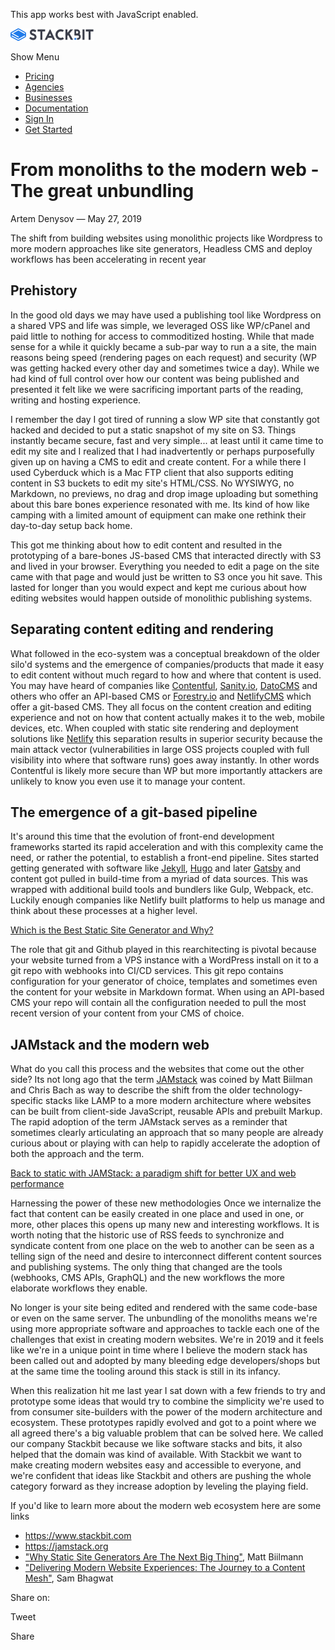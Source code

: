This app works best with JavaScript enabled.

<a href="/" class="masthead-logo"><img src="/images/logo_alt.svg" alt="Stackbit logo" width="133" height="20" /></a>

<span class="screen-reader-text">Show Menu</span><span class="masthead-menu-icon" aria-hidden="true"></span>

-   [Pricing](/pricing)
-   [Agencies](/agencies)
-   [Businesses](/businesses)
-   [Documentation](https://www.stackbit.com/docs/)
-   [Sign In](https://app.stackbit.com/)
-   <a href="https://app.stackbit.com/create" class="button-component button-component-theme-accent button-component-hollow"><span>Get Started</span></a>

From monoliths to the modern web - The great unbundling
=======================================================

Artem Denysov — May 27, 2019

The shift from building websites using monolithic projects like Wordpress to more modern approaches like site generators, Headless CMS and deploy workflows has been accelerating in recent year

Prehistory
----------

In the good old days we may have used a publishing tool like Wordpress on a shared VPS and life was simple, we leveraged OSS like WP/cPanel and paid little to nothing for access to commoditized hosting. While that made sense for a while it quickly became a sub-par way to run a a site, the main reasons being speed (rendering pages on each request) and security (WP was getting hacked every other day and sometimes twice a day). While we had kind of full control over how our content was being published and presented it felt like we were sacrificing important parts of the reading, writing and hosting experience.

I remember the day I got tired of running a slow WP site that constantly got hacked and decided to put a static snapshot of my site on S3. Things instantly became secure, fast and very simple... at least until it came time to edit my site and I realized that I had inadvertently or perhaps purposefully given up on having a CMS to edit and create content. For a while there I used Cyberduck which is a Mac FTP client that also supports editing content in S3 buckets to edit my site's HTML/CSS. No WYSIWYG, no Markdown, no previews, no drag and drop image uploading but something about this bare bones experience resonated with me. Its kind of how like camping with a limited amount of equipment can make one rethink their day-to-day setup back home.

This got me thinking about how to edit content and resulted in the prototyping of a bare-bones JS-based CMS that interacted directly with S3 and lived in your browser. Everything you needed to edit a page on the site came with that page and would just be written to S3 once you hit save. This lasted for longer than you would expect and kept me curious about how editing websites would happen outside of monolithic publishing systems.

Separating content editing and rendering
----------------------------------------

What followed in the eco-system was a conceptual breakdown of the older silo'd systems and the emergence of companies/products that made it easy to edit content without much regard to how and where that content is used. You may have heard of companies like [Contentful](https://www.contentful.com/), [Sanity.io](https://www.sanity.io/), [DatoCMS](https://www.datocms.com/) and others who offer an API-based CMS or [Forestry.io](http://forestry.io/) and [NetlifyCMS](https://www.netlifycms.org/) which offer a git-based CMS. They all focus on the content creation and editing experience and not on how that content actually makes it to the web, mobile devices, etc. When coupled with static site rendering and deployment solutions like [Netlify](https://www.netlify.com/) this separation results in superior security because the main attack vector (vulnerabilities in large OSS projects coupled with full visibility into where that software runs) goes away instantly. In other words Contentful is likely more secure than WP but more importantly attackers are unlikely to know you even use it to manage your content.

The emergence of a git-based pipeline
-------------------------------------

It's around this time that the evolution of front-end development frameworks started its rapid acceleration and with this complexity came the need, or rather the potential, to establish a front-end pipeline. Sites started getting generated with software like [Jekyll](https://jekyllrb.com/), [Hugo](https://gohugo.io/) and later [Gatsby](https://www.gatsbyjs.org/) and content got pulled in build-time from a myriad of data sources. This was wrapped with additional build tools and bundlers like Gulp, Webpack, etc. Luckily enough companies like Netlify built platforms to help us manage and think about these processes at a higher level.

[Which is the Best Static Site Generator and Why?](https://dev.to/oyetoket/which-is-the-best-static-site-generator-and-why-42e2)

The role that git and Github played in this rearchitecting is pivotal because your website turned from a VPS instance with a WordPress install on it to a git repo with webhooks into CI/CD services. This git repo contains configuration for your generator of choice, templates and sometimes even the content for your website in Markdown format. When using an API-based CMS your repo will contain all the configuration needed to pull the most recent version of your content from your CMS of choice.

JAMstack and the modern web
---------------------------

What do you call this process and the websites that come out the other side? Its not long ago that the term [JAMstack](https://jamstack.org/) was coined by Matt Biilman and Chris Bach as way to describe the shift from the older technology-specific stacks like LAMP to a more modern architecture where websites can be built from client-side JavaScript, reusable APIs and prebuilt Markup. The rapid adoption of the term JAMstack serves as a reminder that sometimes clearly articulating an approach that so many people are already curious about or playing with can help to rapidly accelerate the adoption of both the approach and the term.

[Back to static with JAMStack: a paradigm shift for better UX and web performance](https://dev.to/borisschapira/back-to-static-a-paradigm-shift-for-better-ux-and-web-performance-4ljc)

Harnessing the power of these new methodologies Once we internalize the fact that content can be easily created in one place and used in one, or more, other places this opens up many new and interesting workflows. It is worth noting that the historic use of RSS feeds to synchronize and syndicate content from one place on the web to another can be seen as a telling sign of the need and desire to interconnect different content sources and publishing systems. The only thing that changed are the tools (webhooks, CMS APIs, GraphQL) and the new workflows the more elaborate workflows they enable.

No longer is your site being edited and rendered with the same code-base or even on the same server. The unbundling of the monoliths means we're using more appropriate software and approaches to tackle each one of the challenges that exist in creating modern websites. We're in 2019 and it feels like we're in a unique point in time where I believe the modern stack has been called out and adopted by many bleeding edge developers/shops but at the same time the tooling around this stack is still in its infancy.

When this realization hit me last year I sat down with a few friends to try and prototype some ideas that would try to combine the simplicity we're used to from consumer site-builders with the power of the modern architecture and ecosystem. These prototypes rapidly evolved and got to a point where we all agreed there's a big valuable problem that can be solved here. We called our company Stackbit because we like software stacks and bits, it also helped that the domain was kind of available. With Stackbit we want to make creating modern websites easy and accessible to everyone, and we're confident that ideas like Stackbit and others are pushing the whole category forward as they increase adoption by leveling the playing field.

If you'd like to learn more about the modern web ecosystem here are some links

-   <https://www.stackbit.com>
-   <https://jamstack.org>
-   ["Why Static Site Generators Are The Next Big Thing"](https://www.smashingmagazine.com/2015/11/modern-static-website-generators-next-big-thing/), Matt Biilmann
-   ["Delivering Modern Website Experiences: The Journey to a Content Mesh"](https://www.gatsbyjs.org/blog/2018-10-04-journey-to-the-content-mesh/), Sam Bhagwat

<span class="post-share-title">Share on:</span>

Tweet

Share













<!-- -->



<!-- -->








